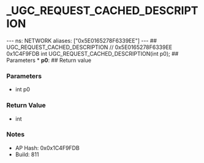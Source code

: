 # _UGC_REQUEST_CACHED_DESCRIPTION

--- ns: NETWORK aliases: ["0x5E0165278F6339EE"] --- ## UGC_REQUEST_CACHED_DESCRIPTION  // 0x5E0165278F6339EE 0x1C4F9FDB int UGC_REQUEST_CACHED_DESCRIPTION(int p0);   ## Parameters * **p0**:  ## Return value

### Parameters
* int p0

### Return Value
* int

### Notes
* AP Hash: 0x0x1C4F9FDB
* Build: 811

